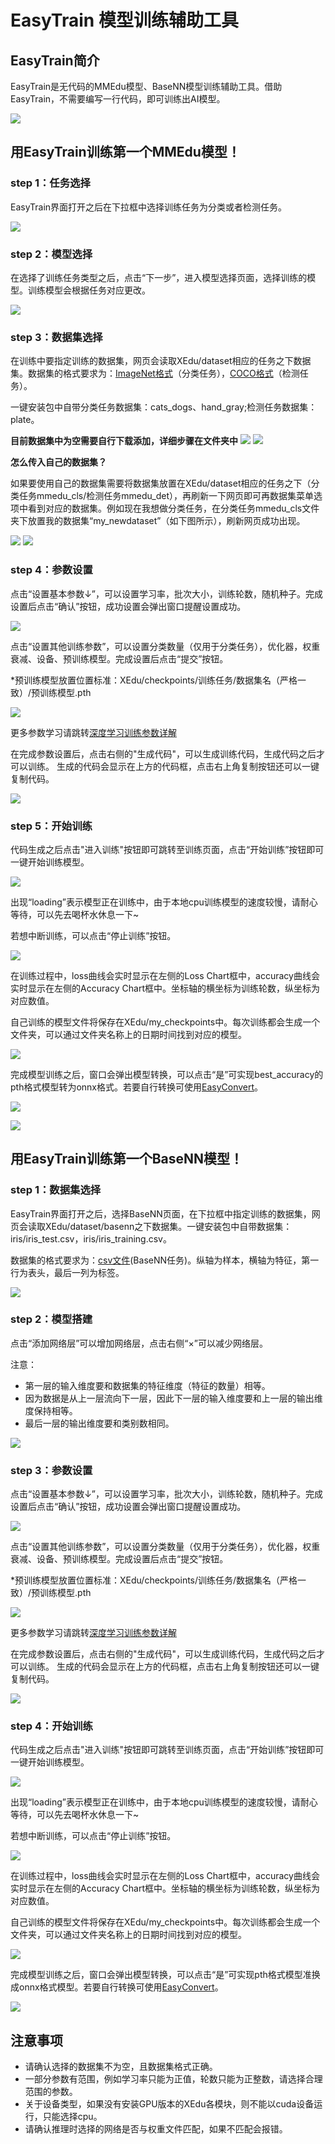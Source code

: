 # EasyTrain 模型训练辅助工具

EasyTrain简介
-------------

EasyTrain是无代码的MMEdu模型、BaseNN模型训练辅助工具。借助EasyTrain，不需要编写一行代码，即可训练出AI模型。

![](../images/easydl/train0.jpg)

用EasyTrain训练第一个MMEdu模型！
-----------------------------

### step 1：任务选择

EasyTrain界面打开之后在下拉框中选择训练任务为分类或者检测任务。

![](../images/easydl/train1.jpg)

### step 2：模型选择

在选择了训练任务类型之后，点击“下一步”，进入模型选择页面，选择训练的模型。训练模型会根据任务对应更改。

![](../images/easydl/train2.png)

### step 3：数据集选择

在训练中要指定训练的数据集，网页会读取XEdu/dataset相应的任务之下数据集。数据集的格式要求为：[ImageNet格式](https://xedu.readthedocs.io/zh/master/mmedu/introduction.html#imagenet)（分类任务），[COCO格式](https://xedu.readthedocs.io/zh/master/mmedu/introduction.html#coco)（检测任务）。

一键安装包中自带分类任务数据集：cats_dogs、hand_gray;检测任务数据集：plate。

**目前数据集中为空需要自行下载添加，详细步骤在文件夹中**
![](../images/easydl/train-dataset.png)
![](../images/easydl/train3.jpg)

**怎么传入自己的数据集？**

如果要使用自己的数据集需要将数据集放置在XEdu/dataset相应的任务之下（分类任务mmedu_cls/检测任务mmedu_det），再刷新一下网页即可再数据集菜单选项中看到对应的数据集。例如现在我想做分类任务，在分类任务mmedu_cls文件夹下放置我的数据集“my_newdataset”（如下图所示），刷新网页成功出现。

![](../images/easydl/train4.png)
![](../images/easydl/train5.png)

### step 4：参数设置

点击“设置基本参数↓”，可以设置学习率，批次大小，训练轮数，随机种子。完成设置后点击“确认”按钮，成功设置会弹出窗口提醒设置成功。

![](../images/easydl/train6.png)

点击“设置其他训练参数”，可以设置分类数量（仅用于分类任务），优化器，权重衰减、设备、预训练模型。完成设置后点击“提交”按钮。

*预训练模型放置位置标准：XEdu/checkpoints/训练任务/数据集名（严格一致）/预训练模型.pth

![](../images/easydl/train7.png)

更多参数学习请跳转[深度学习训练参数详解](https://xedu.readthedocs.io/zh/master/dl_library/parameter_explain.html)


在完成参数设置后，点击右侧的"生成代码"，可以生成训练代码，生成代码之后才可以训练。
生成的代码会显示在上方的代码框，点击右上角复制按钮还可以一键复制代码。

![](../images/easydl/train8.png)

### step 5：开始训练

代码生成之后点击"进入训练"按钮即可跳转至训练页面，点击“开始训练”按钮即可一键开始训练模型。

![](../images/easydl/train9.png)

出现“loading”表示模型正在训练中，由于本地cpu训练模型的速度较慢，请耐心等待，可以先去喝杯水休息一下~

若想中断训练，可以点击“停止训练”按钮。

![](../images/easydl/train10.png)

在训练过程中，loss曲线会实时显示在左侧的Loss Chart框中，accuracy曲线会实时显示在左侧的Accuracy  Chart框中。坐标轴的横坐标为训练轮数，纵坐标为对应数值。

自己训练的模型文件将保存在XEdu/my_checkpoints中。每次训练都会生成一个文件夹，可以通过文件夹名称上的日期时间找到对应的模型。

![](../images/easydl/train11.png)

完成模型训练之后，窗口会弹出模型转换，可以点击“是”可实现best_accuracy的pth格式模型转为onnx格式。若要自行转换可使用[EasyConvert](https://xedu.readthedocs.io/zh/master/easydl/easyconvert.html)。

![](../images/easydl/train19.png)

![](../images/easydl/train20.png)

用EasyTrain训练第一个BaseNN模型！
-----------------------------

### step 1：数据集选择

EasyTrain界面打开之后，选择BaseNN页面，在下拉框中指定训练的数据集，网页会读取XEdu/dataset/basenn之下数据集。一键安装包中自带数据集：iris/iris_test.csv，iris/iris_training.csv。

数据集的格式要求为：[csv文件](https://xedu.readthedocs.io/zh/master/basenn/introduction.html#id21)(BaseNN任务)。纵轴为样本，横轴为特征，第一行为表头，最后一列为标签。

![](../images/easydl/train13.png)

### step 2：模型搭建

点击“添加网络层”可以增加网络层，点击右侧“×”可以减少网络层。

注意：
- 第一层的输入维度要和数据集的特征维度（特征的数量）相等。
- 因为数据是从上一层流向下一层，因此下一层的输入维度要和上一层的输出维度保持相等。
- 最后一层的输出维度要和类别数相同。

![](../images/easydl/train14.png)

### step 3：参数设置

点击“设置基本参数↓”，可以设置学习率，批次大小，训练轮数，随机种子。完成设置后点击“确认”按钮，成功设置会弹出窗口提醒设置成功。

![](../images/easydl/train15.png)

点击“设置其他训练参数”，可以设置分类数量（仅用于分类任务），优化器，权重衰减、设备、预训练模型。完成设置后点击“提交”按钮。

*预训练模型放置位置标准：XEdu/checkpoints/训练任务/数据集名（严格一致）/预训练模型.pth

![](../images/easydl/train16.png)

更多参数学习请跳转[深度学习训练参数详解](https://xedu.readthedocs.io/zh/master/dl_library/parameter_explain.html)


在完成参数设置后，点击右侧的"生成代码"，可以生成训练代码，生成代码之后才可以训练。
生成的代码会显示在上方的代码框，点击右上角复制按钮还可以一键复制代码。

![](../images/easydl/train17.png)

### step 4：开始训练

代码生成之后点击"进入训练"按钮即可跳转至训练页面，点击“开始训练”按钮即可一键开始训练模型。

![](../images/easydl/train9.png)

出现“loading”表示模型正在训练中，由于本地cpu训练模型的速度较慢，请耐心等待，可以先去喝杯水休息一下~

若想中断训练，可以点击“停止训练”按钮。

![](../images/easydl/train18.png)

在训练过程中，loss曲线会实时显示在左侧的Loss Chart框中，accuracy曲线会实时显示在左侧的Accuracy  Chart框中。坐标轴的横坐标为训练轮数，纵坐标为对应数值。

自己训练的模型文件将保存在XEdu/my_checkpoints中。每次训练都会生成一个文件夹，可以通过文件夹名称上的日期时间找到对应的模型。

![](../images/easydl/train11.png)

完成模型训练之后，窗口会弹出模型转换，可以点击“是”可实现pth格式模型准换成onnx格式模型。若要自行转换可使用[EasyConvert](https://xedu.readthedocs.io/zh/master/easydl/easyconvert.html)。

![](../images/easydl/train19.png)



注意事项
--------

-   请确认选择的数据集不为空，且数据集格式正确。
-   一部分参数有范围，例如学习率只能为正值，轮数只能为正整数，请选择合理范围的参数。
-   关于设备类型，如果没有安装GPU版本的XEdu各模块，则不能以cuda设备运行，只能选择cpu。
-   请确认推理时选择的网络是否与权重文件匹配，如果不匹配会报错。

